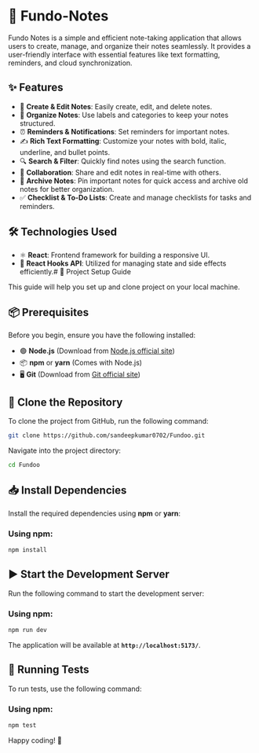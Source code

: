 # 📒 Fundo-Notes

Fundo Notes is a simple and efficient note-taking application that allows users to create, manage, and organize their notes seamlessly. It provides a user-friendly interface with essential features like text formatting, reminders, and cloud synchronization.

## ✨ Features
- 📝 **Create & Edit Notes**: Easily create, edit, and delete notes.
- 📂 **Organize Notes**: Use labels and categories to keep your notes structured.
- ⏰ **Reminders & Notifications**: Set reminders for important notes.
- ✍️ **Rich Text Formatting**: Customize your notes with bold, italic, underline, and bullet points.
- 🔍 **Search & Filter**: Quickly find notes using the search function.
- 👥 **Collaboration**: Share and edit notes in real-time with others.
- 📌 **Archive Notes**: Pin important notes for quick access and archive old notes for better organization.
- ✅ **Checklist & To-Do Lists**: Create and manage checklists for tasks and reminders.

## 🛠 Technologies Used
- ⚛️ **React**: Frontend framework for building a responsive UI.
- 🔄 **React Hooks API**: Utilized for managing state and side effects efficiently.# 🚀 Project Setup Guide

This guide will help you set up and clone project on your local machine.

## 📦 Prerequisites
Before you begin, ensure you have the following installed:

- 🟢 **Node.js** (Download from [Node.js official site](https://nodejs.org/))
- 📦 **npm** or **yarn** (Comes with Node.js)
- 🖥️ **Git** (Download from [Git official site](https://git-scm.com/))

## 🔗 Clone the Repository
To clone the project from GitHub, run the following command:

```sh
git clone https://github.com/sandeepkumar0702/Fundoo.git
```

Navigate into the project directory:

```sh
cd Fundoo
```

## 📥 Install Dependencies
Install the required dependencies using **npm** or **yarn**:

### Using npm:
```sh
npm install
```
## ▶️ Start the Development Server
Run the following command to start the development server:

### Using npm:
```sh
npm run dev
```
The application will be available at **`http://localhost:5173/`**.

## 🧪 Running Tests
To run tests, use the following command:

### Using npm:
```sh
npm test
```
Happy coding! 🚀
